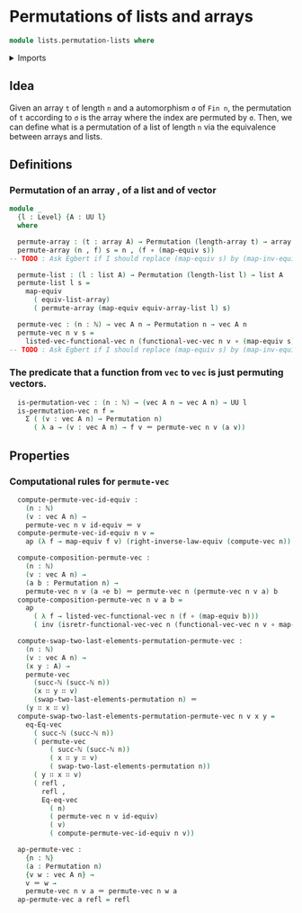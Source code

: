 # Permutations of lists and arrays

```agda
module lists.permutation-lists where
```

<details><summary>Imports</summary>

```agda
open import elementary-number-theory.natural-numbers

open import foundation.universe-levels
open import foundation.dependent-pair-types
open import foundation.functions
open import foundation.equivalences
open import foundation.identity-types
open import foundation.coproduct-types
open import foundation.unit-type

open import univalent-combinatorics.standard-finite-types
open import univalent-combinatorics.involution-standard-finite-types
open import univalent-combinatorics.permutations-standard-finite-types

open import lists.lists
open import lists.arrays

open import linear-algebra.vectors
```

</details>

## Idea

Given an array `t` of length `n` and a automorphism `σ` of `Fin n`, the permutation of `t` according to `σ` is the array where the index are permuted by `σ`.
Then, we can define what is a permutation of a list of length `n` via the equivalence between arrays and lists.

## Definitions

### Permutation of an array , of a list and of vector

```agda
module _
  {l : Level} {A : UU l}
  where

  permute-array : (t : array A) → Permutation (length-array t) → array A
  permute-array (n , f) s = n , (f ∘ (map-equiv s))
-- TODO : Ask Egbert if I should replace (map-equiv s) by (map-inv-equiv s)

  permute-list : (l : list A) → Permutation (length-list l) → list A
  permute-list l s =
    map-equiv
      ( equiv-list-array)
      ( permute-array (map-equiv equiv-array-list l) s)

  permute-vec : (n : ℕ) → vec A n → Permutation n → vec A n
  permute-vec n v s =
    listed-vec-functional-vec n (functional-vec-vec n v ∘ (map-equiv s))
-- TODO : Ask Egbert if I should replace (map-equiv s) by (map-inv-equiv s)
```

### The predicate that a function from `vec` to `vec` is just permuting vectors.

```agda
  is-permutation-vec : (n : ℕ) → (vec A n → vec A n) → UU l
  is-permutation-vec n f =
    Σ ( (v : vec A n) → Permutation n)
      ( λ a → (v : vec A n) → f v ＝ permute-vec n v (a v))
```

## Properties

### Computational rules for `permute-vec`

```agda
  compute-permute-vec-id-equiv :
    (n : ℕ)
    (v : vec A n) →
    permute-vec n v id-equiv ＝ v
  compute-permute-vec-id-equiv n v =
    ap (λ f → map-equiv f v) (right-inverse-law-equiv (compute-vec n))

  compute-composition-permute-vec :
    (n : ℕ)
    (v : vec A n) →
    (a b : Permutation n) →
    permute-vec n v (a ∘e b) ＝ permute-vec n (permute-vec n v a) b
  compute-composition-permute-vec n v a b =
    ap
      ( λ f → listed-vec-functional-vec n (f ∘ (map-equiv b)))
      ( inv (isretr-functional-vec-vec n (functional-vec-vec n v ∘ map-equiv a)))

  compute-swap-two-last-elements-permutation-permute-vec :
    (n : ℕ)
    (v : vec A n) →
    (x y : A) →
    permute-vec
      (succ-ℕ (succ-ℕ n))
      (x ∷ y ∷ v)
      (swap-two-last-elements-permutation n) ＝
    (y ∷ x ∷ v)
  compute-swap-two-last-elements-permutation-permute-vec n v x y =
    eq-Eq-vec
      ( succ-ℕ (succ-ℕ n))
      ( permute-vec
          ( succ-ℕ (succ-ℕ n))
          ( x ∷ y ∷ v)
          ( swap-two-last-elements-permutation n))
      ( y ∷ x ∷ v)
      ( refl ,
        refl ,
        Eq-eq-vec
          ( n)
          ( permute-vec n v id-equiv)
          ( v)
          ( compute-permute-vec-id-equiv n v))

  ap-permute-vec :
    {n : ℕ}
    (a : Permutation n)
    {v w : vec A n} →
    v ＝ w →
    permute-vec n v a ＝ permute-vec n w a
  ap-permute-vec a refl = refl
```
